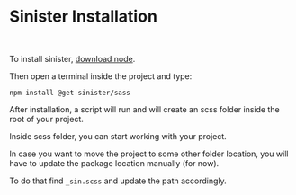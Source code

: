 # Sinister Installation

<br>

To install sinister, [download node](https://nodejs.org/en/).

Then open a terminal inside the project and type:

```
npm install @get-sinister/sass
```

After installation, a script will run and will create an scss folder inside the root of your project.

Inside scss folder, you can start working with your project.

In case you want to move the project to some other folder location, you will have to update the package location manually (for now).

To do that find `_sin.scss` and update the path accordingly.
